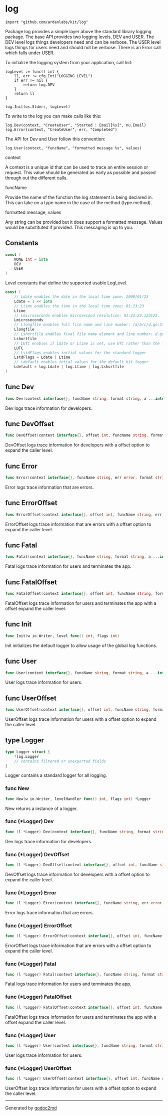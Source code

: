 
# log
    import "github.com/ardanlabs/kit/log"

Package log provides a simple layer above the standard library logging package.
The base API provides two logging levels, DEV and USER. The DEV level logs things
developers need and can be verbose. The USER level logs things for users need
and should not be verbose. There is an Error call which falls under USER.

To initialize the logging system from your application, call Init:


	logLevel := func() int {
		ll, err := cfg.Int("LOGGING_LEVEL")
		if err != nil {
			return log.DEV
		}
		return ll
	}
	
	log.Init(os.Stderr, logLevel)

To write to the log you can make calls like this:


	log.Dev(context, "CreateUser", "Started : Email[%s]", nu.Email)
	log.Error(context, "CreateUser", err, "Completed")

The API for Dev and User follow this convention:


	log.User(context, "funcName", "formatted message %s", values)

context

A context is a unique id that can be used to trace an entire session or
request. This value should be generated as early as possible and passed
through out the different calls.

funcName

Provide the name of the function the log statement is being declared in. This
can take on a type name in the case of the method (type.method).

formatted message, values

Any string can be provided but it does support a formatted message. Values
would be substituted if provided. This messaging is up to you.




## Constants
``` go
const (
    NONE int = iota
    DEV
    USER
)
```
Level constants that define the supported usable LogLevel.

``` go
const (
    // Ldate enables the date in the local time zone: 2009/01/23
    Ldate = 1 << iota
    // Ltime enables the time in the local time zone: 01:23:23
    Ltime
    // Lmicroseconds enables microsecond resolution: 01:23:23.123123.  assumes Ltime.
    Lmicroseconds
    // Llongfile enables full file name and line number: /a/b/c/d.go:23
    Llongfile
    // Lshortfile enables final file name element and line number: d.go:23. overrides Llongfile
    Lshortfile
    // LUTC enables if Ldate or Ltime is set, use UTC rather than the local time zone
    LUTC
    // LstdFlags enables initial values for the standard logger
    LstdFlags = Ldate | Ltime
    // Ldefault enables intial values for the default kit logger
    Ldefault = log.Ldate | log.Ltime | log.Lshortfile
)
```


## func Dev
``` go
func Dev(context interface{}, funcName string, format string, a ...interface{})
```
Dev logs trace information for developers.


## func DevOffset
``` go
func DevOffset(context interface{}, offset int, funcName string, format string, a ...interface{})
```
DevOffset logs trace information for developers with a offset option to
expand the caller level.


## func Error
``` go
func Error(context interface{}, funcName string, err error, format string, a ...interface{})
```
Error logs trace information that are errors.


## func ErrorOffset
``` go
func ErrorOffset(context interface{}, offset int, funcName string, err error, format string, a ...interface{})
```
ErrorOffset logs trace information that are errors with a offset option to
expand the caller level.


## func Fatal
``` go
func Fatal(context interface{}, funcName string, format string, a ...interface{})
```
Fatal logs trace information for users and terminates the app.


## func FatalOffset
``` go
func FatalOffset(context interface{}, offset int, funcName string, format string, a ...interface{})
```
FatalOffset logs trace information for users and terminates the app with a
offset expand the caller level.


## func Init
``` go
func Init(w io.Writer, level func() int, flags int)
```
Init initializes the default logger to allow usage of the global log
functions.


## func User
``` go
func User(context interface{}, funcName string, format string, a ...interface{})
```
User logs trace information for users.


## func UserOffset
``` go
func UserOffset(context interface{}, offset int, funcName string, format string, a ...interface{})
```
UserOffset logs trace information for users with a offset option to expand the
caller level.



## type Logger
``` go
type Logger struct {
    *log.Logger
    // contains filtered or unexported fields
}
```
Logger contains a standard logger for all logging.









### func New
``` go
func New(w io.Writer, levelHandler func() int, flags int) *Logger
```
New returns a instance of a logger.




### func (\*Logger) Dev
``` go
func (l *Logger) Dev(context interface{}, funcName string, format string, a ...interface{})
```
Dev logs trace information for developers.



### func (\*Logger) DevOffset
``` go
func (l *Logger) DevOffset(context interface{}, offset int, funcName string, format string, a ...interface{})
```
DevOffset logs trace information for developers with a offset option to
expand the caller level.



### func (\*Logger) Error
``` go
func (l *Logger) Error(context interface{}, funcName string, err error, format string, a ...interface{})
```
Error logs trace information that are errors.



### func (\*Logger) ErrorOffset
``` go
func (l *Logger) ErrorOffset(context interface{}, offset int, funcName string, err error, format string, a ...interface{})
```
ErrorOffset logs trace information that are errors with a offset option to
expand the caller level.



### func (\*Logger) Fatal
``` go
func (l *Logger) Fatal(context interface{}, funcName string, format string, a ...interface{})
```
Fatal logs trace information for users and terminates the app.



### func (\*Logger) FatalOffset
``` go
func (l *Logger) FatalOffset(context interface{}, offset int, funcName string, format string, a ...interface{})
```
FatalOffset logs trace information for users and terminates the app with a
offset expand the caller level.



### func (\*Logger) User
``` go
func (l *Logger) User(context interface{}, funcName string, format string, a ...interface{})
```
User logs trace information for users.



### func (\*Logger) UserOffset
``` go
func (l *Logger) UserOffset(context interface{}, offset int, funcName string, format string, a ...interface{})
```
UserOffset logs trace information for users with a offset option to expand the
caller level.









- - -
Generated by [godoc2md](http://godoc.org/github.com/davecheney/godoc2md)